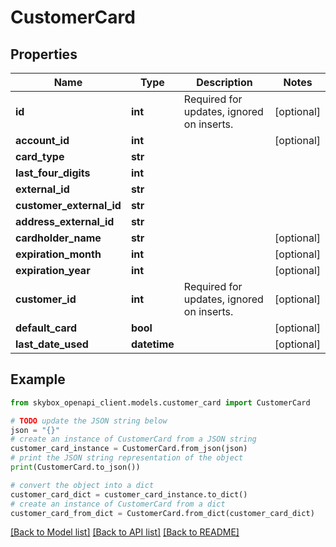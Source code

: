 # CustomerCard


## Properties

Name | Type | Description | Notes
------------ | ------------- | ------------- | -------------
**id** | **int** | Required for updates, ignored on inserts. | [optional] 
**account_id** | **int** |  | [optional] 
**card_type** | **str** |  | 
**last_four_digits** | **int** |  | 
**external_id** | **str** |  | 
**customer_external_id** | **str** |  | 
**address_external_id** | **str** |  | 
**cardholder_name** | **str** |  | [optional] 
**expiration_month** | **int** |  | [optional] 
**expiration_year** | **int** |  | [optional] 
**customer_id** | **int** | Required for updates, ignored on inserts. | [optional] 
**default_card** | **bool** |  | [optional] 
**last_date_used** | **datetime** |  | [optional] 

## Example

```python
from skybox_openapi_client.models.customer_card import CustomerCard

# TODO update the JSON string below
json = "{}"
# create an instance of CustomerCard from a JSON string
customer_card_instance = CustomerCard.from_json(json)
# print the JSON string representation of the object
print(CustomerCard.to_json())

# convert the object into a dict
customer_card_dict = customer_card_instance.to_dict()
# create an instance of CustomerCard from a dict
customer_card_from_dict = CustomerCard.from_dict(customer_card_dict)
```
[[Back to Model list]](../README.md#documentation-for-models) [[Back to API list]](../README.md#documentation-for-api-endpoints) [[Back to README]](../README.md)


